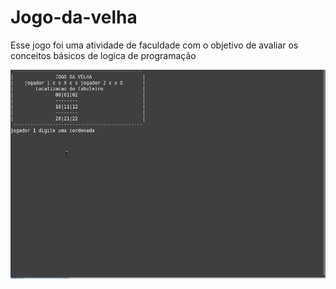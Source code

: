 # Jogo-da-velha

Esse jogo foi uma atividade de faculdade com o objetivo de avaliar os conceitos básicos de logica de programação

![](https://github.com/thiago514/Jogo-da-velha/blob/main/joga-da-vela.gif)
